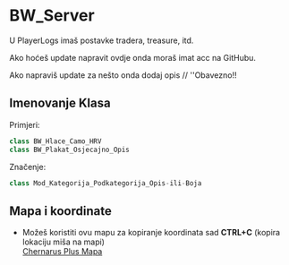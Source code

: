 # BW_Server
<p>U PlayerLogs imaš postavke tradera, treasure, itd.</p>
<p>Ako hoćeš update napravit ovdje onda moraš imat acc na GitHubu.</p>
<p>Ako napraviš update za nešto onda dodaj opis // ''Obavezno!!</p>

## Imenovanje Klasa

Primjeri:<br/>
```c++
class BW_Hlace_Camo_HRV
class BW_Plakat_Osjecajno_Opis
```
Značenje:<br/>
```c++
class Mod_Kategorija_Podkategorija_Opis-ili-Boja
```

## Mapa i koordinate

- Možeš koristiti ovu mapu za kopiranje koordinata sad **CTRL+C** (kopira lokaciju miša na mapi)<br/>
[Chernarus Plus Mapa](https://dayz.ginfo.gg/)<br/>
